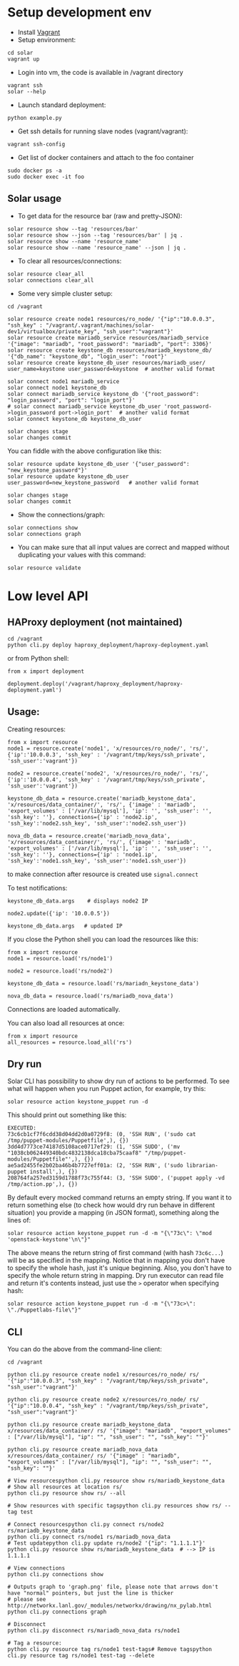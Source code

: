 # Setup development env

* Install [Vagrant](http://www.vagrantup.com/downloads.html)
* Setup environment:
```
cd solar
vagrant up
```

* Login into vm, the code is available in /vagrant directory
```
vagrant ssh
solar --help
```

* Launch standard deployment:
```
python example.py
```

* Get ssh details for running slave nodes (vagrant/vagrant):
```
vagrant ssh-config
```

* Get list of docker containers and attach to the foo container
```
sudo docker ps -a
sudo docker exec -it foo
```

## Solar usage

* To get data for the resource bar (raw and pretty-JSON):
```
solar resource show --tag 'resources/bar'
solar resource show --json --tag 'resources/bar' | jq .
solar resource show --name 'resource_name'
solar resource show --name 'resource_name' --json | jq .
```

* To clear all resources/connections:
```
solar resource clear_all
solar connections clear_all
```

* Some very simple cluster setup:
```
cd /vagrant

solar resource create node1 resources/ro_node/ '{"ip":"10.0.0.3", "ssh_key" : "/vagrant/.vagrant/machines/solar-dev1/virtualbox/private_key", "ssh_user":"vagrant"}'
solar resource create mariadb_service resources/mariadb_service '{"image": "mariadb", "root_password": "mariadb", "port": 3306}'
solar resource create keystone_db resources/mariadb_keystone_db/ '{"db_name": "keystone_db", "login_user": "root"}'
solar resource create keystone_db_user resources/mariadb_user/ user_name=keystone user_password=keystone  # another valid format

solar connect node1 mariadb_service
solar connect node1 keystone_db
solar connect mariadb_service keystone_db '{"root_password": "login_password", "port": "login_port"}'
# solar connect mariadb_service keystone_db_user 'root_password->login_password port->login_port'  # another valid format
solar connect keystone_db keystone_db_user

solar changes stage
solar changes commit
```

You can fiddle with the above configuration like this:
```
solar resource update keystone_db_user '{"user_password": "new_keystone_password"}'
solar resource update keystone_db_user user_password=new_keystone_password   # another valid format

solar changes stage
solar changes commit
```

* Show the connections/graph:
```
solar connections show
solar connections graph
```

* You can make sure that all input values are correct and mapped without duplicating your values with this command:
```
solar resource validate
```

# Low level API

## HAProxy deployment (not maintained)

```
cd /vagrant
python cli.py deploy haproxy_deployment/haproxy-deployment.yaml
```

or from Python shell:

```
from x import deployment

deployment.deploy('/vagrant/haproxy_deployment/haproxy-deployment.yaml')
```

## Usage:

Creating resources:

```
from x import resource
node1 = resource.create('node1', 'x/resources/ro_node/', 'rs/', {'ip':'10.0.0.3', 'ssh_key' : '/vagrant/tmp/keys/ssh_private', 'ssh_user':'vagrant'})

node2 = resource.create('node2', 'x/resources/ro_node/', 'rs/', {'ip':'10.0.0.4', 'ssh_key' : '/vagrant/tmp/keys/ssh_private', 'ssh_user':'vagrant'})

keystone_db_data = resource.create('mariadb_keystone_data', 'x/resources/data_container/', 'rs/', {'image' : 'mariadb', 'export_volumes' : ['/var/lib/mysql'], 'ip': '', 'ssh_user': '', 'ssh_key': ''}, connections={'ip' : 'node2.ip', 'ssh_key':'node2.ssh_key', 'ssh_user':'node2.ssh_user'})

nova_db_data = resource.create('mariadb_nova_data', 'x/resources/data_container/', 'rs/', {'image' : 'mariadb', 'export_volumes' : ['/var/lib/mysql'], 'ip': '', 'ssh_user': '', 'ssh_key': ''}, connections={'ip' : 'node1.ip', 'ssh_key':'node1.ssh_key', 'ssh_user':'node1.ssh_user'})
```

to make connection after resource is created use `signal.connect`

To test notifications:

```
keystone_db_data.args    # displays node2 IP

node2.update({'ip': '10.0.0.5'})

keystone_db_data.args   # updated IP
```

If you close the Python shell you can load the resources like this:

```
from x import resource
node1 = resource.load('rs/node1')

node2 = resource.load('rs/node2')

keystone_db_data = resource.load('rs/mariadn_keystone_data')

nova_db_data = resource.load('rs/mariadb_nova_data')
```

Connections are loaded automatically.


You can also load all resources at once:

```
from x import resource
all_resources = resource.load_all('rs')
```

## Dry run

Solar CLI has possibility to show dry run of actions to be performed.
To see what will happen when you run Puppet action, for example, try this:

```
solar resource action keystone_puppet run -d
```

This should print out something like this:

```
EXECUTED:
73c6cb1cf7f6cdd38d04dd2d0a0729f8: (0, 'SSH RUN', ('sudo cat /tmp/puppet-modules/Puppetfile',), {})
3dd4d7773ce74187d5108ace0717ef29: (1, 'SSH SUDO', ('mv "1038cb062449340bdc4832138dca18cba75caaf8" "/tmp/puppet-modules/Puppetfile"',), {})
ae5ad2455fe2b02ba46b4b7727eff01a: (2, 'SSH RUN', ('sudo librarian-puppet install',), {})
208764fa257ed3159d1788f73c755f44: (3, 'SSH SUDO', ('puppet apply -vd /tmp/action.pp',), {})
```

By default every mocked command returns an empty string. If you want it to return
something else (to check how would dry run behave in different situation) you provide
a mapping (in JSON format), something along the lines of:

```
solar resource action keystone_puppet run -d -m "{\"73c\": \"mod 'openstack-keystone'\n\"}"
```

The above means the return string of first command (with hash `73c6c...`) will be
as specified in the mapping. Notice that in mapping you don't have to specify the
whole hash, just it's unique beginning. Also, you don't have to specify the whole
return string in mapping. Dry run executor can read file and return it's contents
instead, just use the `>` operator when specifying hash:

```
solar resource action keystone_puppet run -d -m "{\"73c>\": \"./Puppetlabs-file\"}"
```

## CLI

You can do the above from the command-line client:

```
cd /vagrant

python cli.py resource create node1 x/resources/ro_node/ rs/ '{"ip":"10.0.0.3", "ssh_key" : "/vagrant/tmp/keys/ssh_private", "ssh_user":"vagrant"}'

python cli.py resource create node2 x/resources/ro_node/ rs/ '{"ip":"10.0.0.4", "ssh_key" : "/vagrant/tmp/keys/ssh_private", "ssh_user":"vagrant"}'

python cli.py resource create mariadb_keystone_data x/resources/data_container/ rs/ '{"image": "mariadb", "export_volumes" : ["/var/lib/mysql"], "ip": "", "ssh_user": "", "ssh_key": ""}'

python cli.py resource create mariadb_nova_data x/resources/data_container/ rs/ '{"image" : "mariadb", "export_volumes" : ["/var/lib/mysql"], "ip": "", "ssh_user": "", "ssh_key": ""}'

# View resourcespython cli.py resource show rs/mariadb_keystone_data
# Show all resources at location rs/
python cli.py resource show rs/ --all

# Show resources with specific tagspython cli.py resources show rs/ --tag test

# Connect resourcespython cli.py connect rs/node2 rs/mariadb_keystone_data
python cli.py connect rs/node1 rs/mariadb_nova_data
# Test updatepython cli.py update rs/node2 '{"ip": "1.1.1.1"}'
python cli.py resource show rs/mariadb_keystone_data  # --> IP is 1.1.1.1

# View connections
python cli.py connections show

# Outputs graph to 'graph.png' file, please note that arrows don't have "normal" pointers, but just the line is thicker
# please see http://networkx.lanl.gov/_modules/networkx/drawing/nx_pylab.html
python cli.py connections graph

# Disconnect
python cli.py disconnect rs/mariadb_nova_data rs/node1

# Tag a resource:
python cli.py resource tag rs/node1 test-tags# Remove tagspython cli.py resource tag rs/node1 test-tag --delete
```

